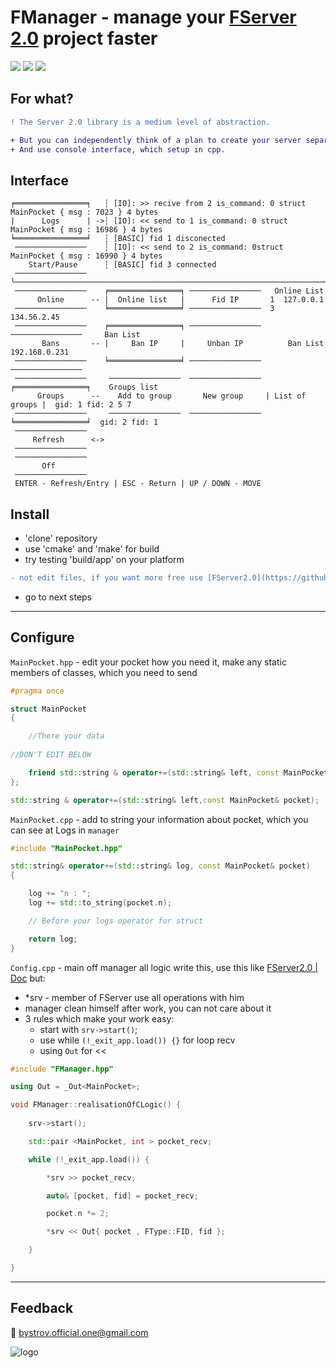# FManager - manage your [FServer 2.0](https://github.com/ArtemBystrovOfficial/FServer2.0) project faster

<span>
<img src ="https://img.shields.io/badge/Linux-FCC624?style=for-the-badge&logo=linux&logoColor=black"/>
<img src ="https://img.shields.io/badge/mac%20os-000000?style=for-the-badge&logo=apple&logoColor=white"/>
<img src ="https://img.shields.io/badge/Windows-0078D6?style=for-the-badge&logo=windows&logoColor=white"/>
</span>

## For what?

```diff
! The Server 2.0 library is a medium level of abstraction. 
```

```diff
+ But you can independently think of a plan to create your server separate from the client
+ And use console interface, which setup in cpp.
```
## Interface

```
╒════════════════╕   ┆ [IO]: >> recive from 2 is_command: 0 struct MainPocket { msg : 7023 } 4 bytes
|      Logs      | ->┆ [IO]: << send to 1 is_command: 0 struct MainPocket { msg : 16986 } 4 bytes
╘════════════════╛   ┆ [BASIC] fid 1 disconected
 ────────────────    ┆ [IO]: << send to 2 is_command: 0struct MainPocket { msg : 16990 } 4 bytes
    Start/Pause      ┆ [BASIC] fid 3 connected
 ────────────────    ╰──────────────────────────────────────────────────────────────────────────────── 
 ────────────────    ╒════════════════╕ ────────────────   Online List
      Online      -- |  Online list   |      Fid IP       1  127.0.0.1 
 ────────────────    ╘════════════════╛ ────────────────  3  134.56.2.45 
 ────────────────    ╒════════════════╕ ────────────────  ────────────────     Ban List
       Bans       -- |     Ban IP     |     Unban IP          Ban List      192.168.0.231
 ────────────────    ╘════════════════╛ ────────────────  ────────────────
 ────────────────     ────────────────  ──────────────── ╒════════════════╕    Groups list
      Groups      --    Add to group       New group     | List of groups |  gid: 1 fid: 2 5 7
 ────────────────     ────────────────  ──────────────── ╘════════════════╛  gid: 2 fid: 1 
 ────────────────
     Refresh      <->
 ────────────────
 ────────────────
       Off
 ────────────────
 ENTER - Refresh/Entry | ESC - Return | UP / DOWN - MOVE
```
## Install

- 'clone' repository
- use 'cmake' and 'make' for build
- try testing 'build/app' on your platform
```diff
- not edit files, if you want more free use [FServer2.0](https://github.com/ArtemBystrovOfficial/FServer2.0)
```
- go to next steps
____
## Configure
`MainPocket.hpp` - edit your pocket how you need it, make any static members of classes, which you need to send

```c++
#pragma once

struct MainPocket
{

    //There your data
    
//DON'T EDIT BELOW

    friend std::string & operator+=(std::string& left, const MainPocket& pocket);
};

std::string & operator+=(std::string& left,const MainPocket& pocket);

```   
                                                                                      
`MainPocket.cpp` - add to string your information about pocket, which you can see at Logs in `manager` 
```c++                                                                                
#include "MainPocket.hpp"

std::string& operator+=(std::string& log, const MainPocket& pocket)
{

    log += "n : "; 
    log += std::to_string(pocket.n);

    // Before your logs operator for struct

    return log;
}
```

`Config.cpp` - main off manager all logic write this, use this like [FServer2.0 | Doc](https://github.com/ArtemBystrovOfficial/FServer2.0) but:
- *srv - member of FServer use all operations with him
- manager clean himself after work, you can not care about it
- 3 rules which make your work easy:
  - start with `srv->start()`;
  - use while `(!_exit_app.load()) {}` for loop recv
  - using `Out` for <<

```c++
#include "FManager.hpp"

using Out = _Out<MainPocket>;

void FManager::realisationOfCLogic() { 
	
	srv->start();

	std::pair <MainPocket, int > pocket_recv;

	while (!_exit_app.load()) {

		*srv >> pocket_recv;

		auto& [pocket, fid] = pocket_recv;

		pocket.n *= 2;

		*srv << Out{ pocket , FType::FID, fid };

	}

}

```
_________

## Feedback
:email: bystrov.official.one@gmail.com

![logo](https://user-images.githubusercontent.com/92841151/163685103-54875fdc-2b7d-4e54-b73e-6564479622c6.png)

